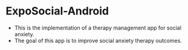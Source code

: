 # ExpoSocial-Android 
* This is the implementation of a therapy management app for social anxiety.<br />
* The goal of this app is to improve social anxiety therapy outcomes.<br />
